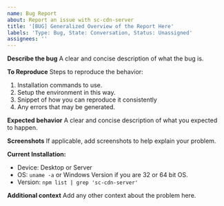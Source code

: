 ```yaml
---
name: Bug Report
about: Report an issue with sc-cdn-server
title: '[BUG] Generalized Overview of the Report Here'
labels: 'Type: Bug, State: Conversation, Status: Unassigned'
assignees: ''
---
```


**Describe the bug**
A clear and concise description of what the bug is.

**To Reproduce**
Steps to reproduce the behavior:
1. Installation commands to use.
2. Setup the environment in this way.
3. Snippet of how you can reproduce it consistently
4. Any errors that may be generated.

**Expected behavior**
A clear and concise description of what you expected to happen.

**Screenshots**
If applicable, add screenshots to help explain your problem.

**Current Installation:**
 - Device: Desktop or Server
 - OS: `uname -a` or Windows Version if you are 32 or 64 bit OS.
 - Version: `npm list | grep 'sc-cdn-server'`

**Additional context**
Add any other context about the problem here.

